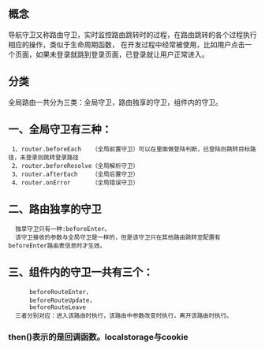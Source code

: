 

## 概念
   导航守卫又称路由守卫，实时监控路由跳转时的过程，在路由跳转的各个过程执行相应的操作，类似于生命周期函数，
   在开发过程中经常被使用，比如用户点击一个页面，如果未登录就跳到登录页面，已登录就让用户正常进入。

## 分类
   全局路由一共分为三类：全局守卫，路由独享的守卫，组件内的守卫。



## 一、全局守卫有三种：
     1、router.beforeEach   （全局前置守卫）可以在里面做登陆判断，已登陆则跳转目标路径，未登录则跳转登录路径
     2、router.beforeResolve（全局解析守卫）
     3、router.afterEach    （全局后置守卫）
     4、router.onError      （全局错误守卫）
## 二、路由独享的守卫
      独享守卫只有一种:beforeEnter。
      该守卫接收的参数与全局守卫是一样的，但是该守卫只在其他路由跳转至配置有beforeEnter路由表信息时才生效。
## 三、组件内的守卫一共有三个：
          beforeRouteEnter，
          beforeRouteUpdate，
          beforeRouteLeave
      三者分别对应：进入该路由时执行，该路由中参数改变时执行，离开该路由时执行。



### then()表示的是回调函数。localstorage与cookie
